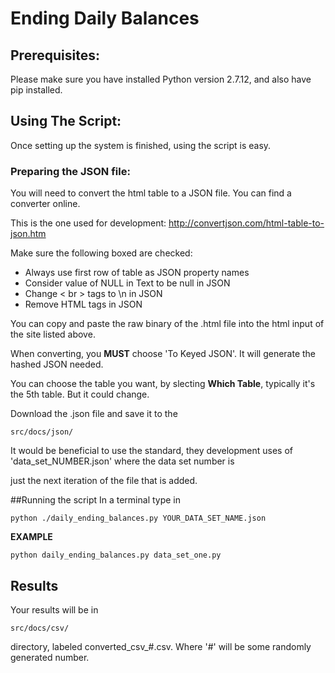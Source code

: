 # Ending Daily Balances


## Prerequisites:
Please make sure you have installed Python version 2.7.12, and also have pip installed.

## Using The Script:
Once setting up the system is finished, using the script is easy.

### Preparing the JSON file:

You will need to convert the html table to a JSON file. You can find a converter online. 

This is the one used for development:
http://convertjson.com/html-table-to-json.htm

Make sure the following boxed are checked:
   * Always use first row of table as JSON property names 
   * Consider value of NULL in Text to be null in JSON
   * Change < br > tags to \n in JSON
   * Remove HTML tags in JSON
   

You can copy and paste the raw binary of the .html file into the html input of the site listed above. 

When converting, you **MUST** choose 'To Keyed JSON'. It will generate the hashed JSON needed. 

You can choose the table you want, by slecting **Which Table**, typically it's the 5th table. But it could change.

Download the .json file and save it to the 
```terminal
src/docs/json/
```

It would be beneficial to use the standard, they development uses of 'data_set_NUMBER.json' where the data set number is

just the next iteration of the file that is added.

##Running the script
In a terminal type in
```terminal
python ./daily_ending_balances.py YOUR_DATA_SET_NAME.json
``` 


**EXAMPLE** 
```terminal
python daily_ending_balances.py data_set_one.py
```
## Results
Your results will be in 
```terminal
src/docs/csv/
```
directory, labeled converted_csv_#.csv. Where '#' will be some randomly generated number.
